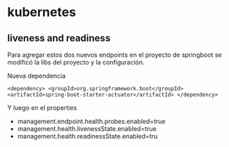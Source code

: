 # kubernetes
## liveness and readiness
Para agregar estos dos nuevos endpoints en el proyecto de springboot se modificó la libs del proyecto y la configuración.

Nueva dependencia 

`<dependency>
			<groupId>org.springframework.boot</groupId>
   			 <artifactId>spring-boot-starter-actuator</artifactId>
		</dependency>`

Y luego en el properties

* management.endpoint.health.probes.enabled=true
* management.health.livenessState.enabled=true
* management.health.readinessState.enabled=tru